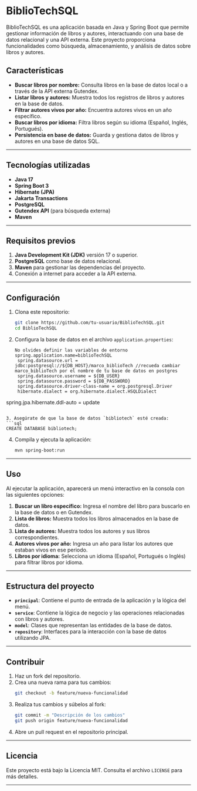 # BiblioTechSQL

BiblioTechSQL es una aplicación basada en Java y Spring Boot que permite gestionar información de libros y autores, interactuando con una base de datos relacional y una API externa. Este proyecto proporciona funcionalidades como búsqueda, almacenamiento, y análisis de datos sobre libros y autores.

## Características

- **Buscar libros por nombre:** Consulta libros en la base de datos local o a través de la API externa Gutendex.
- **Listar libros y autores:** Muestra todos los registros de libros y autores en la base de datos.
- **Filtrar autores vivos por año:** Encuentra autores vivos en un año específico.
- **Buscar libros por idioma:** Filtra libros según su idioma (Español, Inglés, Portugués).
- **Persistencia en base de datos:** Guarda y gestiona datos de libros y autores en una base de datos SQL.

---

## Tecnologías utilizadas

- **Java 17**
- **Spring Boot 3**
- **Hibernate (JPA)**
- **Jakarta Transactions**
- **PostgreSQL**
- **Gutendex API** (para búsqueda externa)
- **Maven**

---

## Requisitos previos

1. **Java Development Kit (JDK)** versión 17 o superior.
2. **PostgreSQL** como base de datos relacional.
3. **Maven** para gestionar las dependencias del proyecto.
4. Conexión a internet para acceder a la API externa.

---

## Configuración

1. Clona este repositorio:
   ```bash
   git clone https://github.com/tu-usuario/BiblioTechSQL.git
   cd BiblioTechSQL
   ```

2. Configura la base de datos en el archivo `application.properties`:
   ```properties
   No olvides definir las variables de entorno
   spring.application.name=biblioTechSQL
    spring.datasource.url = jdbc:postgresql://${DB_HOST}/marco_biblioTech //recueda cambiar marco_biblioTech por el nombre de tu base de datos en postgres
    spring.datasource.username = ${DB_USER}
    spring.datasource.password = ${DB_PASSWORD}
    spring.datasource.driver-class-name = org.postgresql.Driver
    hibernate.dialect = org.hibernate.dialect.HSQLDialect

spring.jpa.hibernate.ddl-auto = update

   ```

3. Asegúrate de que la base de datos `bibliotech` esté creada:
   ```sql
   CREATE DATABASE bibliotech;
   ```

4. Compila y ejecuta la aplicación:
   ```bash
   mvn spring-boot:run
   ```

---

## Uso

Al ejecutar la aplicación, aparecerá un menú interactivo en la consola con las siguientes opciones:

1. **Buscar un libro específico:** Ingresa el nombre del libro para buscarlo en la base de datos o en Gutendex.
2. **Lista de libros:** Muestra todos los libros almacenados en la base de datos.
3. **Lista de autores:** Muestra todos los autores y sus libros correspondientes.
4. **Autores vivos por año:** Ingresa un año para listar los autores que estaban vivos en ese periodo.
5. **Libros por idioma:** Selecciona un idioma (Español, Portugués o Inglés) para filtrar libros por idioma.

---

## Estructura del proyecto

- **`principal`**: Contiene el punto de entrada de la aplicación y la lógica del menú.
- **`service`**: Contiene la lógica de negocio y las operaciones relacionadas con libros y autores.
- **`model`**: Clases que representan las entidades de la base de datos.
- **`repository`**: Interfaces para la interacción con la base de datos utilizando JPA.

---

## Contribuir

1. Haz un fork del repositorio.
2. Crea una nueva rama para tus cambios:
   ```bash
   git checkout -b feature/nueva-funcionalidad
   ```
3. Realiza tus cambios y súbelos al fork:
   ```bash
   git commit -m "Descripción de los cambios"
   git push origin feature/nueva-funcionalidad
   ```
4. Abre un pull request en el repositorio principal.

---

## Licencia

Este proyecto está bajo la Licencia MIT. Consulta el archivo `LICENSE` para más detalles.

---


